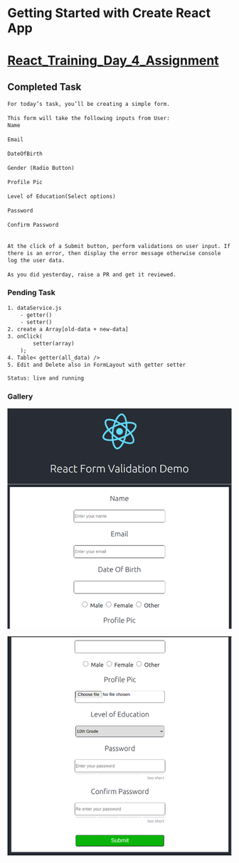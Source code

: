 # Getting Started with Create React App


<!-- ABOUT THE PROJECT -->
# [React_Training_Day_4_Assignment]()

## **Completed Task** 
```
For today’s task, you’ll be creating a simple form.

This form will take the following inputs from User:
Name 

Email

DateOfBirth

Gender (Radio Button)

Profile Pic

Level of Education(Select options)

Password

Confirm Password
 

At the click of a Submit button, perform validations on user input. If there is an error, then display the error message otherwise console log the user data.

As you did yesterday, raise a PR and get it reviewed.
```

### Pending Task
```
1. dataService.js
    - getter()
    - setter()
2. create a Array[old-data + new-data] 
3. onClick(
        setter(array)
    );
4. Table< getter(all_data) />
5. Edit and Delete also in FormLayout with getter setter
```


```sh
Status: live and running
```

### Gallery
![Main-Screeen1](https://github.com/abhishekpatel946/React-Assignment-4/blob/react_assignment_4/src/Assets/demo1.png)

![Main-Screeen2](https://github.com/abhishekpatel946/React-Assignment-4/blob/react_assignment_4/src/Assets/demo2.png)
